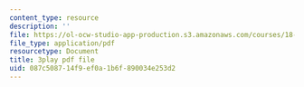 ```yaml
---
content_type: resource
description: ''
file: https://ol-ocw-studio-app-production.s3.amazonaws.com/courses/18-03-differential-equations-spring-2010/087c508714f9ef0a1b6f890034e253d2_eyNm7XGJr4s.pdf
file_type: application/pdf
resourcetype: Document
title: 3play pdf file
uid: 087c5087-14f9-ef0a-1b6f-890034e253d2
---
```

